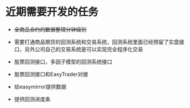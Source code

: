 # 近期需要开发的任务

* ~~全商品合约的数据整理分钟级别~~

* 需要打通商品期货的回测系统和交易系统，回测系统里面已经预留了实盘接口，另外公司自己的交易系统是可以实现完全程序化交易

* 股票回测接口，多因子模型的回测系统接口

* 股票回测接口和EasyTrader对接

* 给easymirror提供数据

* 提供回测进度条


